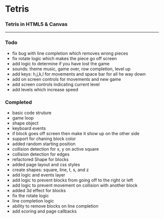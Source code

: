 Tetris
======

### Tetris in HTML5 & Canvas

------

### Todo
- fix bug with line completion which removes wrong pieces
- fix rotate logic which makes the piece go off screen
- add logic to determine if you have lost the game
- sounds: theme music, game over, row completion, level up
- add keys: h,j,k,l for movements and space bar for all he way down
- add on screen controls for movements and new game
- add screen controls indicating current level
- add levels which increase speed

### Completed
- basic code struture
- game loop
- shape object
- keyboard events
- if block goes off screen then make it show up on the other side
- support for chaning block color
- added random starting position
- collision detection for x, y on active square
- collision detection for edges
- refactored Shape for blocks
- added page layout and css styles
- create shapes: square, line, t, s, and z
- add logic and events layer
- add logic to prevent blocks from going off to the right or left
- add logic to prevent movement on collision with another block
- added 3d effect for blocks
- fix the rotate logic
- line completion logic
- ability to remove blocks on line completion
- add scoring and page callbacks
